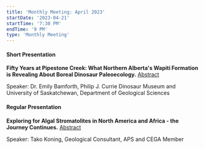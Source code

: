 ```yaml
---
title: 'Monthly Meeting: April 2023'
startDate: '2023-04-21'
startTime: '7:30 PM'
endTime: '9 PM'
type: 'Monthly Meeting'
---
```


#### Short Presentation

**Fifty Years at Pipestone Creek: What Northern Alberta's Wapiti Formation is Revealing About Boreal Dinosaur Paleoecology.** [Abstract](/presentationAbstracts/bamforth.pdf)

Speaker: Dr. Emily Bamforth, Philip J. Currie Dinosaur Museum and University of Saskatchewan, Department of Geological Sciences

#### Regular Presentation

**Exploring for Algal Stromatolites in North America and Africa - the Journey Continues.** [Abstract](/presentationAbstracts/koning.pdf)

Speaker: Tako Koning, Geological Consultant, APS and CEGA Member
